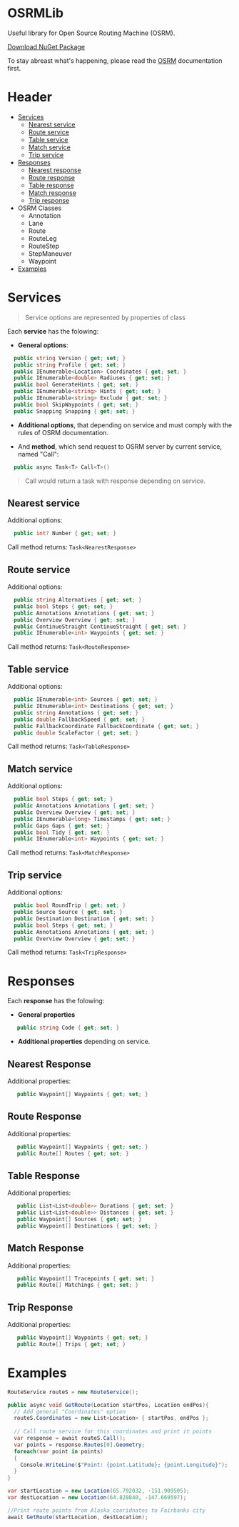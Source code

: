 # OSRMLib
Useful library for Open Source Routing Machine (OSRM).

[Download NuGet Package](https://www.nuget.org/packages/OSRMLib/) 

To stay abreast what's happening, please read the [OSRM](http://project-osrm.org/docs/v5.24.0/api/#) documentation first.

# Header
+ [Services](#Services)
  + [Nearest service](#NearestService)
  + [Route service](#RouteService)
  + [Table service](#TableService)
  + [Match service](#MatchService)
  + [Trip service](#TripService)
+ [Responses](#Responses)
  + [Nearest response](#NearestResponse)
  + [Route response](#RouteResponse)
  + [Table response](#TableResponse)
  + [Match response](#MatchResponse)
  + [Trip response](#TripResponse)
+ OSRM Classes
  + Annotation
  + Lane
  + Route
  + RouteLeg
  + RouteStep
  + StepManeuver
  + Waypoint
+ [Examples](#Examples)

# Services <a name="Services"></a> 

> Service options are represented by properties of class

Each **service** has the folowing:

+ **General options**:
```c#
  public string Version { get; set; }
  public string Profile { get; set; }
  public IEnumerable<Location> Coordinates { get; set; }
  public IEnumerable<double> Radiuses { get; set; }
  public bool GenerateHints { get; set; }
  public IEnumerable<string> Hints { get; set; }
  public IEnumerable<string> Exclude { get; set; }
  public bool SkipWaypoints { get; set; }
  public Snapping Snapping { get; set; }
```
+ **Additional options**, that depending on service and must comply with the rules of OSRM documentation.

+ And **method**, which send request to OSRM server by current service, named "Call":
```c#
  public async Task<T> Call<T>()
```
> Call would return a task with response depending on service.

## Nearest service <a name="NearestService"></a> 
Additional options:
```c#
  public int? Number { get; set; }
```
Call method returns: `Task<NearestResponse>`

## Route service <a name="RouteService"></a> 
Additional options:
```c#
  public string Alternatives { get; set; }
  public bool Steps { get; set; }
  public Annotations Annotations { get; set; }
  public Overview Overview { get; set; }
  public ContinueStraight ContinueStraight { get; set; }
  public IEnumerable<int> Waypoints { get; set; }
```
Call method returns: `Task<RouteResponse>`

## Table service <a name="TableService"></a> 
Additional options:
```c#
  public IEnumerable<int> Sources { get; set; }
  public IEnumerable<int> Destinations { get; set; }
  public string Annotations { get; set; }
  public double FallbackSpeed { get; set; }
  public FallbackCoordinate FallbackCoordinate { get; set; }
  public double ScaleFactor { get; set; }
```
Call method returns: `Task<TableResponse>`

## Match service <a name="MatchService"></a> 
Additional options:
```c#
  public bool Steps { get; set; }
  public Annotations Annotations { get; set; }
  public Overview Overview { get; set; }
  public IEnumerable<long> Timestamps { get; set; }
  public Gaps Gaps { get; set; }
  public bool Tidy { get; set; }
  public IEnumerable<int> Waypoints { get; set; }
```
Call method returns: `Task<MatchResponse>`

## Trip service <a name="TripService"></a> 
Additional options:
```c#
  public bool RoundTrip { get; set; }
  public Source Source { get; set; }
  public Destination Destination { get; set; }
  public bool Steps { get; set; }
  public Annotations Annotations { get; set; }
  public Overview Overview { get; set; }
```
Call method returns: `Task<TripResponse>`

# Responses <a name="Responses"></a>
Each **response** has the folowing:
+ **General properties**
```c#
   public string Code { get; set; }
```
+ **Additional properties** depending on service.

## Nearest Response <a name="NearestResponse"></a>
Additional properties:
```c#
   public Waypoint[] Waypoints { get; set; }
```

## Route Response <a name="RouteResponse"></a>
Additional properties:
```c#
   public Waypoint[] Waypoints { get; set; }
   public Route[] Routes { get; set; }
```

## Table Response <a name="TableResponse"></a>
Additional properties:
```c#
   public List<List<double>> Durations { get; set; }
   public List<List<double>> Distances { get; set; }
   public Waypoint[] Sources { get; set; }
   public Waypoint[] Destinations { get; set; }
```

## Match Response <a name="MatchResponse"></a>
Additional properties:
```c#
   public Waypoint[] Tracepoints { get; set; }
   public Route[] Matchings { get; set; }
```

## Trip Response <a name="TripResponse"></a>
Additional properties:
```c#
   public Waypoint[] Waypoints { get; set; }
   public Route[] Trips { get; set; }
```
# Examples <a name="Examples"></a>
```c#
RouteService routeS = new RouteService();

public async void GetRoute(Location startPos, Location endPos){
  // Add general "Coordinates" option
  routeS.Coordinates = new List<Location> { startPos, endPos };
  
  // Call route service for this coordinates and print it points
  var response = await routeS.Call();
  var points = response.Routes[0].Geometry;
  foreach(var point in points)
  {
    Console.WriteLine($"Point: {point.Latitude}; {point.Longitude}");
  }
}

var startLocation = new Location(65.792032, -151.909505);
var destLocation = new Location(64.828840, -147.669597);

//Print route points from Alaska cooridnates to Fairbanks city
await GetRoute(startLocation, destLocation);
```
